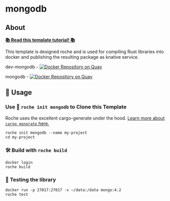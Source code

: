# mongodb

## About

[**📚 Read this template tutorial! 📚**](https://roche-rs.org/tutorials/mongodb.html)

This template is designed roche and is used for compiling Rust libraries into docker and 
publishing the resulting package as knative service.


dev-mongodb - [![Docker Repository on Quay](https://quay.io/repository/roche/dev-mongodb/status "Docker Repository on Quay")](https://quay.io/repository/roche/dev-mongodb)

mongodb - [![Docker Repository on Quay](https://quay.io/repository/roche/mongodb/status "Docker Repository on Quay")](https://quay.io/repository/roche/mongodb)

## 🚴 Usage

### Use 🐑 `roche init mongodb` to Clone this Template

Roche uses the excellent cargo-generate under the hood.
[Learn more about `cargo generate` here.](https://github.com/ashleygwilliams/cargo-generate)

```
roche init mongodb --name my-project
cd my-project
```

### 🛠️ Build with `roche build`

```
docker login
roche build
```

### 🔬 Testing the library

```
docker run -p 27017:27017 -v ~/data:/data mongo:4.2
roche test
```

